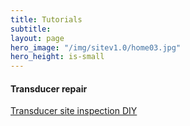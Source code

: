 ```yaml
---
title: Tutorials
subtitle: 
layout: page
hero_image: "/img/sitev1.0/home03.jpg"
hero_height: is-small
---
```


#### Transducer repair

[Transducer site inspection DIY](/tutorials/transducer/repair/)
